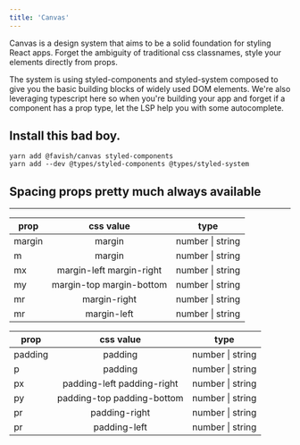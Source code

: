 ```yaml
---
title: 'Canvas'
---
```


Canvas is a design system that aims to be a solid foundation for styling React apps. Forget the ambiguity of traditional css classnames, style your elements directly from props.

The system is using styled-components and styled-system composed to give you the basic building blocks of widely used DOM elements. We're also leveraging typescript here so when you're building your app and forget if a component has a prop type, let the LSP help you with some autocomplete.

## Install this bad boy.

```code
yarn add @favish/canvas styled-components
yarn add --dev @types/styled-components @types/styled-system
```

## Spacing props pretty much always available

---

| prop   |        css value         | type             |
| ------ | :----------------------: | ---------------- |
| margin |          margin          | number \| string |
| m      |          margin          | number \| string |
| mx     | margin-left margin-right | number \| string |
| my     | margin-top margin-bottom | number \| string |
| mr     |       margin-right       | number \| string |
| mr     |       margin-left        | number \| string |

| prop    |         css value          | type             |
| ------- | :------------------------: | ---------------- |
| padding |          padding           | number \| string |
| p       |          padding           | number \| string |
| px      | padding-left padding-right | number \| string |
| py      | padding-top padding-bottom | number \| string |
| pr      |       padding-right        | number \| string |
| pr      |        padding-left        | number \| string |
